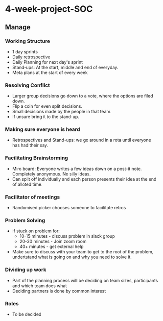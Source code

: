 # 4-week-project-SOC

## Manage

### Working Structure

- 1 day sprints
- Daily retrospective
- Daily Planning for next day's sprint
- Stand-ups: At the start, middle and end of everyday.
- Meta plans at the start of every week

### Resolving Conflict

- Larger group decisions go down to a vote, where the options are filed down.
- Flip a coin for even split decisions.
- Small decisions made by the people in that team.
- If unsure bring it to the stand-up.

### Making sure everyone is heard

- Retrospectives and Stand-ups: we go around in a rota until everyone has had their say.

### Facilitating Brainstorming

- Miro board: Everyone writes a few ideas down on a post-it note. Completely anonymous. No silly ideas.
- Can split off individually and each person presents their idea at the end of alloted time.

### Facilitator of meetings

- Randomised picker chooses someone to facilitate retros

### Problem Solving

- If stuck on problem for:
  - 10-15 minutes - discuss problem in slack group
  - 20-30 minutes - Join zoom room
  - 40+ minutes - get external help
- Make sure to discuss with your team to get to the root of the problem, undertstand what is going on and why you need to solve it.

### Dividing up work

- Part of the planning process will be deciding on team sizes, participants and which team does what
- Deciding partners is done by common interest

### Roles

- To be decided
